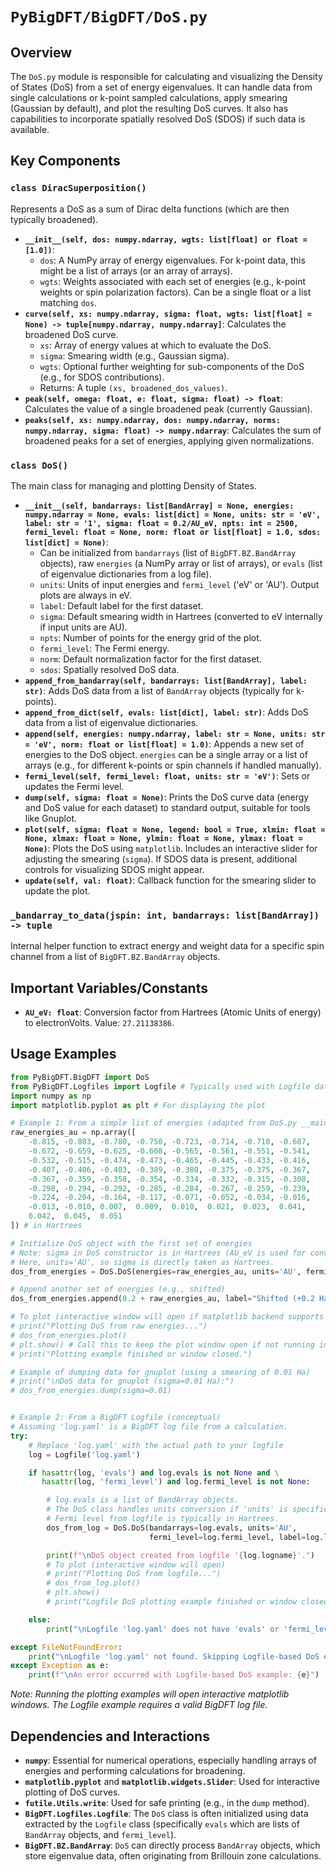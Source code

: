 # `PyBigDFT/BigDFT/DoS.py`

## Overview

The `DoS.py` module is responsible for calculating and visualizing the Density of States (DoS) from a set of energy eigenvalues. It can handle data from single calculations or k-point sampled calculations, apply smearing (Gaussian by default), and plot the resulting DoS curves. It also has capabilities to incorporate spatially resolved DoS (SDOS) if such data is available.

## Key Components

### `class DiracSuperposition()`
Represents a DoS as a sum of Dirac delta functions (which are then typically broadened).
-   **`__init__(self, dos: numpy.ndarray, wgts: list[float] or float = [1.0])`**:
    -   `dos`: A NumPy array of energy eigenvalues. For k-point data, this might be a list of arrays (or an array of arrays).
    -   `wgts`: Weights associated with each set of energies (e.g., k-point weights or spin polarization factors). Can be a single float or a list matching `dos`.
-   **`curve(self, xs: numpy.ndarray, sigma: float, wgts: list[float] = None) -> tuple[numpy.ndarray, numpy.ndarray]`**: Calculates the broadened DoS curve.
    -   `xs`: Array of energy values at which to evaluate the DoS.
    -   `sigma`: Smearing width (e.g., Gaussian sigma).
    -   `wgts`: Optional further weighting for sub-components of the DoS (e.g., for SDOS contributions).
    -   Returns: A tuple `(xs, broadened_dos_values)`.
-   **`peak(self, omega: float, e: float, sigma: float) -> float`**: Calculates the value of a single broadened peak (currently Gaussian).
-   **`peaks(self, xs: numpy.ndarray, dos: numpy.ndarray, norms: numpy.ndarray, sigma: float) -> numpy.ndarray`**: Calculates the sum of broadened peaks for a set of energies, applying given normalizations.

### `class DoS()`
The main class for managing and plotting Density of States.
-   **`__init__(self, bandarrays: list[BandArray] = None, energies: numpy.ndarray = None, evals: list[dict] = None, units: str = 'eV', label: str = '1', sigma: float = 0.2/AU_eV, npts: int = 2500, fermi_level: float = None, norm: float or list[float] = 1.0, sdos: list[dict] = None)`**:
    -   Can be initialized from `bandarrays` (list of `BigDFT.BZ.BandArray` objects), raw `energies` (a NumPy array or list of arrays), or `evals` (list of eigenvalue dictionaries from a log file).
    -   `units`: Units of input energies and `fermi_level` ('eV' or 'AU'). Output plots are always in eV.
    -   `label`: Default label for the first dataset.
    -   `sigma`: Default smearing width in Hartrees (converted to eV internally if input units are AU).
    -   `npts`: Number of points for the energy grid of the plot.
    -   `fermi_level`: The Fermi energy.
    -   `norm`: Default normalization factor for the first dataset.
    -   `sdos`: Spatially resolved DoS data.
-   **`append_from_bandarray(self, bandarrays: list[BandArray], label: str)`**: Adds DoS data from a list of `BandArray` objects (typically for k-points).
-   **`append_from_dict(self, evals: list[dict], label: str)`**: Adds DoS data from a list of eigenvalue dictionaries.
-   **`append(self, energies: numpy.ndarray, label: str = None, units: str = 'eV', norm: float or list[float] = 1.0)`**: Appends a new set of energies to the DoS object. `energies` can be a single array or a list of arrays (e.g., for different k-points or spin channels if handled manually).
-   **`fermi_level(self, fermi_level: float, units: str = 'eV')`**: Sets or updates the Fermi level.
-   **`dump(self, sigma: float = None)`**: Prints the DoS curve data (energy and DoS value for each dataset) to standard output, suitable for tools like Gnuplot.
-   **`plot(self, sigma: float = None, legend: bool = True, xlmin: float = None, xlmax: float = None, ylmin: float = None, ylmax: float = None)`**: Plots the DoS using `matplotlib`. Includes an interactive slider for adjusting the smearing (`sigma`). If SDOS data is present, additional controls for visualizing SDOS might appear.
-   **`update(self, val: float)`**: Callback function for the smearing slider to update the plot.

### `_bandarray_to_data(jspin: int, bandarrays: list[BandArray]) -> tuple`
Internal helper function to extract energy and weight data for a specific spin channel from a list of `BigDFT.BZ.BandArray` objects.

## Important Variables/Constants

-   **`AU_eV: float`**: Conversion factor from Hartrees (Atomic Units of energy) to electronVolts. Value: `27.21138386`.

## Usage Examples

```python
from PyBigDFT.BigDFT import DoS
from PyBigDFT.Logfiles import Logfile # Typically used with Logfile data
import numpy as np
import matplotlib.pyplot as plt # For displaying the plot

# Example 1: From a simple list of energies (adapted from DoS.py __main__)
raw_energies_au = np.array([
    -0.815, -0.803, -0.780, -0.750, -0.723, -0.714, -0.710, -0.687,
    -0.672, -0.659, -0.625, -0.608, -0.565, -0.561, -0.551, -0.541,
    -0.532, -0.515, -0.474, -0.473, -0.465, -0.445, -0.433, -0.416,
    -0.407, -0.406, -0.403, -0.389, -0.380, -0.375, -0.375, -0.367,
    -0.367, -0.359, -0.358, -0.354, -0.334, -0.332, -0.315, -0.308,
    -0.298, -0.294, -0.292, -0.285, -0.284, -0.267, -0.259, -0.239,
    -0.224, -0.204, -0.164, -0.117, -0.071, -0.052, -0.034, -0.016,
    -0.013, -0.010, 0.007,  0.009,  0.010,  0.021,  0.023,  0.041,
    0.042,  0.045,  0.051
]) # in Hartrees

# Initialize DoS object with the first set of energies
# Note: sigma in DoS constructor is in Hartrees (AU_eV is used for conversion if units='eV')
# Here, units='AU', so sigma is directly taken as Hartrees.
dos_from_energies = DoS.DoS(energies=raw_energies_au, units='AU', fermi_level=-0.1, sigma=0.01)

# Append another set of energies (e.g., shifted)
dos_from_energies.append(0.2 + raw_energies_au, label="Shifted (+0.2 Ha)", units='AU')

# To plot (interactive window will open if matplotlib backend supports it)
# print("Plotting DoS from raw energies...")
# dos_from_energies.plot()
# plt.show() # Call this to keep the plot window open if not running interactively
# print("Plotting example finished or window closed.")

# Example of dumping data for gnuplot (using a smearing of 0.01 Ha)
# print("\nDoS data for gnuplot (sigma=0.01 Ha):")
# dos_from_energies.dump(sigma=0.01)


# Example 2: From a BigDFT Logfile (conceptual)
# Assuming 'log.yaml' is a BigDFT log file from a calculation.
try:
    # Replace 'log.yaml' with the actual path to your logfile
    log = Logfile('log.yaml')

    if hasattr(log, 'evals') and log.evals is not None and \
       hasattr(log, 'fermi_level') and log.fermi_level is not None:

        # log.evals is a list of BandArray objects.
        # The DoS class handles units conversion if 'units' is specified.
        # Fermi level from logfile is typically in Hartrees.
        dos_from_log = DoS.DoS(bandarrays=log.evals, units='AU',
                               fermi_level=log.fermi_level, label=log.logname) # Use logname as label

        print(f"\nDoS object created from logfile '{log.logname}'.")
        # To plot (interactive window will open)
        # print("Plotting DoS from logfile...")
        # dos_from_log.plot()
        # plt.show()
        # print("Logfile DoS plotting example finished or window closed.")

    else:
        print("\nLogfile 'log.yaml' does not have 'evals' or 'fermi_level' attributes, or they are None.")

except FileNotFoundError:
    print("\nLogfile 'log.yaml' not found. Skipping Logfile-based DoS example.")
except Exception as e:
    print(f"\nAn error occurred with Logfile-based DoS example: {e}")

```
*Note: Running the plotting examples will open interactive matplotlib windows. The Logfile example requires a valid BigDFT log file.*

## Dependencies and Interactions

-   **`numpy`**: Essential for numerical operations, especially handling arrays of energies and performing calculations for broadening.
-   **`matplotlib.pyplot`** and **`matplotlib.widgets.Slider`**: Used for interactive plotting of DoS curves.
-   **`futile.Utils.write`**: Used for safe printing (e.g., in the `dump` method).
-   **`BigDFT.Logfiles.Logfile`**: The `DoS` class is often initialized using data extracted by the `Logfile` class (specifically `evals` which are lists of `BandArray` objects, and `fermi_level`).
-   **`BigDFT.BZ.BandArray`**: `DoS` can directly process `BandArray` objects, which store eigenvalue data, often originating from Brillouin zone calculations.
```
